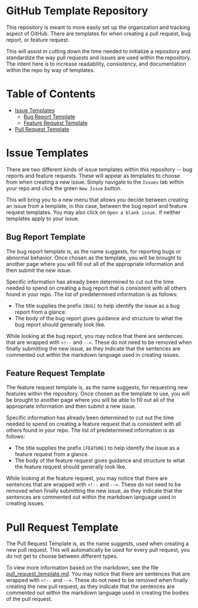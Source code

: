 # GitHub Template Repository

This repository is meant to more easily set up the organization and tracking aspect of GitHub. There
are templates for when creating a pull request, bug report, or feature request.

This will assist in cutting down the time needed to initialize a repository and standardize the way
pull requests and issues are used within the repository. The intent here is to increase readability,
consistency, and documentation within the repo by way of templates.

# Table of Contents
* [Issue Templates](#issue-templates)
  * [Bug Report Template](#bug-report-template)
  * [Feature Request Template](#feature-request-template)
* [Pull Request Template](#pull-request-template)

# Issue Templates

There are two different kinds of issue templates within this repository -- bug reports and feature
requests. These will appear as templates to choose from when creating a new issue. Simply navigate
to the `Issues` tab within your repo and click the green `New Issue` button.

This will bring you to a new menu that allows you decide between creating an issue from a template, in
this case, between the bug report and feature request templates. You may also click on `Open a blank
issue.` if neither templates apply to your issue.

## Bug Report Template

The bug report template is, as the name suggests, for reporting bugs or abnormal behavior. Once
chosen as the template, you will be brought to another page where you will fill out all of the
appropriate information and then submit the new issue.

Specific information has already been determined to cut out the time needed to spend on creating a
bug report that is consistent with all others found in your repo. The list of predetermined
information is as follows:
- The title supplies the prefix `[BUG]` to help identify the issue as a bug report from a glance.
- The body of the bug report gives guidance and structure to what the bug report should generally
  look like.

While looking at the bug report, you may notice that there are sentences that are wrapped with
`<!--` and `-->`. These do not need to be removed when finally submitting the new issue, as they
indicate that the sentences are commented out within the markdown language used in creating issues.

## Feature Request Template

The feature request template is, as the name suggests, for requesting new features within the
repository. Once chosen as the template to use, you will be brought to another page where you will
be able to fill out all of the appropriate information and then submit a new issue.

Specific information has already been determined to cut out the time needed to spend on creating a
feature request that is consistent with all others found in your repo. The list of predetermined
information is as follows:
- The title supplies the prefix `[FEATURE]` to help identify the issue as a feature request from a
  glance.
- The body of the feature request gives guidance and structure to what the feature request should
  generally look like.

While looking at the feature request, you may notice that there are sentences that are wrapped with
`<!--` and `-->`. These do not need to be removed when finally submitting the new issue, as they
indicate that the sentences are commented out within the markdown language used in creating issues.

# Pull Request Template

The Pull Request Template is, as the name suggests, used when creating a new pull request. This will
automatically be used for every pull request, you do not get to choose between different types.

To view more information based on the markdown, see the file
[pull_request_template.md](.github/pull_request_template.md). You may notice that there are
sentences that are wrapped with `<!--` and `-->`. These do not need to be removed when finally
creating the new pull request, as they indicate that the sentences are commented out within the
markdown language used in creating the bodies of the pull request.
